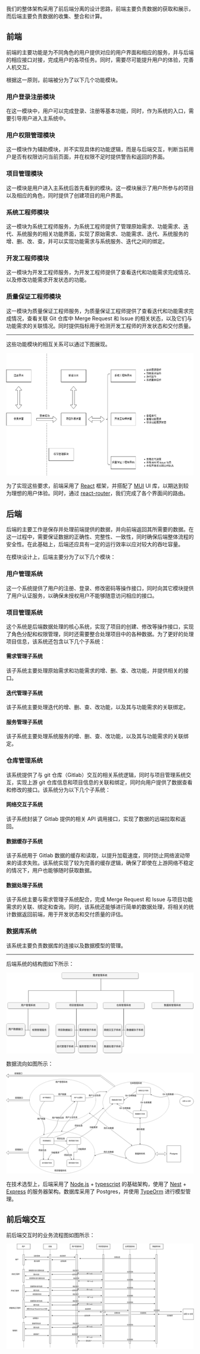 
我们的整体架构采用了前后端分离的设计思路，前端主要负责数据的获取和展示，而后端主要负责数据的收集、整合和计算。

## 前端

前端的主要功能是为不同角色的用户提供对应的用户界面和相应的服务，并与后端的相应接口对接，完成用户的各项任务。同时，需要尽可能提升用户的体验，完善人机交互。

根据这一原则，前端被分为了以下几个功能模块。

### 用户登录注册模块

在这一模块中，用户可以完成登录、注册等基本功能，同时，作为系统的入口，需要引导用户进入主系统中。

### 用户权限管理模块

这一模块作为辅助模块，并不实现具体的功能逻辑，而是与后端交互，判断当前用户是否有权限访问当前页面，并在权限不足时提供警告和返回的界面。

### 项目管理模块

这一模块是用户进入主系统后首先看到的模块。这一模块展示了用户所参与的项目以及相应的角色，同时提供了创建项目的用户界面。

### 系统工程师模块

这一模块为系统工程师服务，为系统工程师提供了管理原始需求、功能需求、迭代、系统服务的相关功能界面，实现了原始需求、功能需求、迭代、系统服务的增、删、改、查，并可以实现功能需求与系统服务、迭代之间的绑定。

### 开发工程师模块

这一模块为开发工程师服务，为开发工程师提供了查看迭代和功能需求完成情况、以及修改功能需求开发状态的功能。

### 质量保证工程师模块

这一模块为质量保证工程师服务，为质量保证工程师提供了查看迭代和功能需求完成情况，查看关联 Git 仓库中 Merge Request 和 Issue 的相关状态，以及它们与功能需求的关联情况。同时提供指标用于检测开发工程师的开发状态和交付质量。

---

这些功能模块的相互关系可以通过下图展现。

![前端状态图](assets/前端状态图.png)

为了实现这些要求，前端采用了 [React](https://reactjs.org/) 框架，并搭配了 [MUI](https://mui.com/) UI 库，以期达到较为理想的用户体验。同时，通过 [react-router](https://www.npmjs.com/package/react-router)，我们完成了各个界面间的路由。

## 后端

后端的主要工作是保存并处理前端提供的数据，并向前端返回其所需要的数据。在这一过程中，需要保证数据的正确性、完整性、一致性，同时确保后端整体流程的安全性。在此基础上，后端还应具有一定的运行效率以应对较大的吞吐容量。

在模块设计上，后端主要分为了以下几个模块：

### 用户管理系统

这一个系统提供了用户的注册、登录、修改密码等操作接口，同时向其它模块提供了用户认证服务，以确保未授权用户不能够随意访问相应的接口。

### 项目管理系统

这个系统是后端数据处理的核心系统，实现了项目的创建、修改等操作接口，实现了角色分配和权限管理，同时还需要整合处理项目中的各种数据。为了更好的处理项目信息，该系统还包含以下几个子系统：

#### 需求管理子系统

该子系统主要处理原始需求和功能需求的增、删、查、改功能，并提供相关的接口。

#### 迭代管理子系统

该子系统主要处理迭代的增、删、查、改功能，以及其与功能需求的关联绑定。

#### 服务管理子系统

该子系统主要处理系统服务的增、删、查、改功能，以及其与功能需求的关联绑定。

### 仓库管理系统

该系统提供了与 git 仓库（Gitlab）交互的相关系统逻辑，同时与项目管理系统交互，实现上游 git 仓库信息和项目信息的关联和绑定，同时向用户提供了数据查看和修改的接口。该系统分为以下几个子系统：

#### 网络交互子系统

该子系统封装了 Gitlab 提供的相关 API 调用接口，实现了数据的远端拉取和返回。

#### 数据缓存子系统

该子系统用于 Gitlab 数据的缓存和读取，以提升加载速度，同时防止网络波动带来的请求失败。该系统实现了较为完善的缓存逻辑，确保了即使在上游网络不稳定的情况下，用户也能够随时获取数据。

#### 数据处理子系统

该子系统主要与需求管理子系统配合，完成 Merge Request 和 Issue 与项目功能需求的关联、绑定和查询。同时，该系统还能够进行简单的数据处理，将相关的统计数据返回前端，用于开发状态和交付质量的评估。

### 数据库系统

该系统主要负责数据库的连接以及数据模型的管理。

---

后端系统的结构图如下所示：

![后端结构图](assets/后端结构图.png)

数据流向如图所示：

![数据流向](assets/数据流向.png)

在技术选型上，后端采用了 [Node.js](https://nodejs.org/) + [typescript](https://www.typescriptlang.org/) 的基础架构，使用了 [Nest](https://nestjs.com/) + [Express](http://expressjs.com/) 的服务器架构。数据库采用了 Postgres，并使用 [TypeOrm](https://typeorm.io) 进行模型管理。

## 前后端交互

前后端交互时的业务流程图如图所示：

![业务流程图](assets/前后端业务流程.png)

